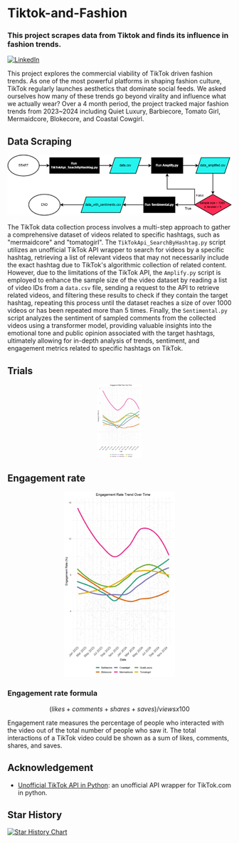 # Tiktok-and-Fashion

### This project scrapes data from Tiktok and finds its influence in fashion trends.  

[![LinkedIn](https://img.shields.io/badge/LinkedIn-0077B5?style=for-the-badge&logo=linkedin&logoColor=white&style=flat-square)](https://www.linkedin.com/in/yoomin-jung-17a9812b1/)

This project explores the commercial viability of TikTok driven fashion trends. As one of the most powerful platforms in shaping fashion culture, TikTok regularly launches aesthetics that dominate social feeds. We asked ourselves how many of these trends go beyond virality and influence what we actually wear? Over a 4 month period, the project tracked major fashion trends from 2023~2024 including Quiet Luxury, Barbiecore, Tomato Girl, Mermaidcore, Blokecore, and Coastal Cowgirl.

## Data Scraping
<p align="center">
    <img src="./assets/readme/tiktokflowchart.drawio.png" width="750"/>
</p>


The TikTok data collection process involves a multi-step approach to gather a comprehensive dataset of videos related to specific hashtags, such as "mermaidcore" and "tomatogirl". The `TikTokApi_SearchByHashtag.py` script utilizes an unofficial TikTok API wrapper to search for videos by a specific hashtag, retrieving a list of relevant videos that may not necessarily include the exact hashtag due to TikTok's algorithmic collection of related content. However, due to the limitations of the TikTok API, the `Amplify.py` script is employed to enhance the sample size of the video dataset by reading a list of video IDs from a `data.csv` file, sending a request to the API to retrieve related videos, and filtering these results to check if they contain the target hashtag, repeating this process until the dataset reaches a size of over 1000 videos or has been repeated more than 5 times. Finally, the `Sentimental.py` script analyzes the sentiment of sampled comments from the collected videos using a transformer model, providing valuable insights into the emotional tone and public opinion associated with the target hashtags, ultimately allowing for in-depth analysis of trends, sentiment, and engagement metrics related to specific hashtags on TikTok.

## Trials 
<div align="center">
    <img src="./assets/readme/engagement_rate_trend.png" width="100"/>
</div>

## Engagement rate 
<p align="center">
    <img src="./assets/readme/engagement_rate_trend.png" width="250"/>
</p>

### Engagement rate formula

$$(likes + comments + shares + saves) / views x 100 %  $$

Engagement rate measures the percentage of people who interacted with the video out of the total number of people who saw it. The total interactions of a TikTok video could be shown as a sum of likes, comments, shares, and saves. 


## Acknowledgement

* [Unofficial TikTok API in Python](https://github.com/davidteather/TikTok-Api): an unofficial API wrapper for TikTok.com in python. 


## Star History 
[![Star History Chart](https://api.star-history.com/svg?repos=yoomin53/Tiktok-and-Fashion&type=Date)](https://www.star-history.com/#yoomin53/Tiktok-and-Fashion&Date)
